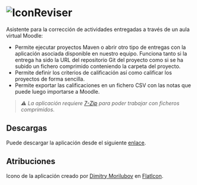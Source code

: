 # ![Icon](https://raw.githubusercontent.com/fvarrui/Reviser/master/src/main/resources/images/logo-32x32.png)Reviser 

Asistente para la corrección de actividades entregadas a través de un aula virtual Moodle:

- Permite ejecutar proyectos Maven o abrir otro tipo de entregas con la aplicación asociada disponible en nuestro equipo. Funciona tanto si la entrega ha sido la URL del repositorio Git del proyecto como si se ha subido un fichero comprimido conteniendo la carpeta del proyecto.
- Permite definir los criterios de calificación así como calificar los proyectos de forma sencilla. 
- Permite exportar las calificaciones en un fichero CSV con las notas que puede luego importarse a Moodle.

> *:warning: La aplicación requiere [7-Zip](https://www.7-zip.org/) para poder trabajar con ficheros comprimidos.*

## Descargas

Puede descargar la aplicación desde el siguiente [enlace](https://github.com/fvarrui/Reviser/releases/latest).

## Atribuciones

Icono de la aplicación creado por [Dimitry Morilubov](https://www.flaticon.com/authors/dimitry-miroliubov) en [FlatIcon](https://www.flaticon.com/free-icon/flask_513972).

